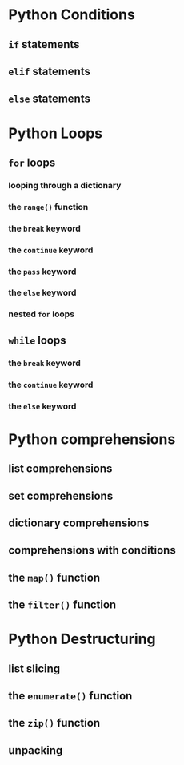 # Python Conditions

## `if` statements

## `elif` statements

## `else` statements


# Python Loops

## `for` loops

### looping through a dictionary

### the `range()` function

### the `break` keyword

### the `continue` keyword

### the `pass` keyword

### the `else` keyword

### nested `for` loops

## `while` loops

### the `break` keyword

### the `continue` keyword

### the `else` keyword


# Python comprehensions

## list comprehensions

## set comprehensions

## dictionary comprehensions

## comprehensions with conditions

## the `map()` function

## the `filter()` function


# Python Destructuring

## list slicing

## the `enumerate()` function

## the `zip()` function

## unpacking